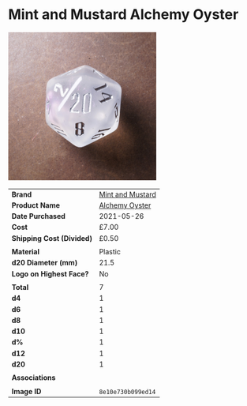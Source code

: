 # Mint and Mustard Alchemy Oyster

<img src="https://raw.githubusercontent.com/jesskelsall/astarus-images/main/dice/8e10e730b099ed14.jpg" height="300" />

|||
| --- | --- |
| **Brand** | [Mint and Mustard](https://mintmustard.co.uk/) |
| **Product Name** | [Alchemy Oyster](https://mintmustard.co.uk/products/alchemy-oyster-dice-set) |
| **Date Purchased** | 2021-05-26 |
| **Cost** | £7.00 |
| **Shipping Cost (Divided)** | £0.50 |
||
| **Material** | Plastic |
| **d20 Diameter (mm)** | 21.5 |
| **Logo on Highest Face?** | No |
||
| **Total** | 7 |
| **d4** | 1 |
| **d6** | 1 |
| **d8** | 1 |
| **d10** | 1 |
| **d%** | 1 |
| **d12** | 1 |
| **d20** | 1 |
||
| **Associations** | |
||
| **Image ID** | `8e10e730b099ed14` |
